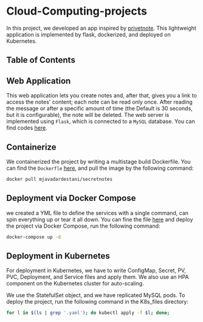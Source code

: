 # Cloud-Computing-projects
In this project, we developed an app inspired by [privetnote](https://privnote.com/). 
This lightweight application is implemented by flask, dockerized, and deployed on Kubernetes. 

## Table of Contents




## Web Application
This web application lets you create notes and, after that, gives you a  link to access the notes' content; each note can be read only once. After reading the message or after a specific amount of time (the Default is 30 seconds, but it is configurable), the note will be deleted. 
The web server is implemented using ```Flask```, which is connected to a ```MySQL``` database. You can find codes [here](https://github.com/MohammadJavadArdestani/Cloud-Computing-projects/tree/main/Privenotes/app). 

## Containerize	
We containerized the project by writing a multistage build Dockerfile. You can find the ```Dockerfle``` [here](https://github.com/MohammadJavadArdestani/Cloud-Computing-projects/blob/main/Privenotes/app/Dockerfile), and pull the image by the following command: 
```bash
docker pull mjavadardestani/secretnotes
```
## Deployment via Docker Compose
we created a YML file to define the services with a single command, can spin everything up or tear it all down. You can fine the file [here](https://github.com/MohammadJavadArdestani/Cloud-Computing-projects/blob/main/Privenotes/docker-compose.yml) and deploy the project via Docker Compose, run the following command:
```bash
docker-compose up -d
```

## Deployment in Kubernetes
For deployment in Kubernetes, we have to write ConfigMap, Secret, PV, PVC, Deployment, and Service files and apply them. We also use an HPA component on the Kubernetes cluster for auto-scaling.

We use the StatefulSet object, and we have replicated MySQL pods. To deploy the project, run the following command in the K8s_files directory:
```bash
for l in $(ls | grep '.yaml'); do kubectl apply -f $l; done;
```
